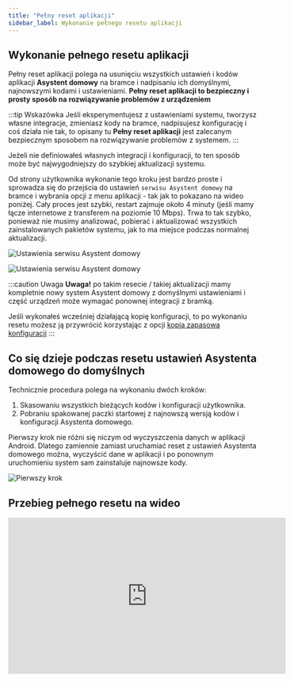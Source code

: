```yaml
---
title: "Pełny reset aplikacji"
sidebar_label: Wykonanie pełnego resetu aplikacji
---
```


## Wykonanie pełnego resetu aplikacji

Pełny reset aplikacji polega na usunięciu wszystkich ustawień i kodów aplikacji **Asystent domowy** na bramce i nadpisaniu ich domyślnymi, najnowszymi kodami i ustawieniami.
 **Pełny reset aplikacji to bezpieczny i prosty sposób na rozwiązywanie problemów z urządzeniem**

:::tip Wskazówka
Jeśli eksperymentujesz z ustawieniami systemu, tworzysz własne integracje, zmieniasz kody na bramce, nadpisujesz konfigurację i coś działa nie tak, to
opisany tu **Pełny reset aplikacji** jest zalecanym bezpiecznym sposobem na rozwiązywanie problemów z systemem.
:::



Jeżeli nie definiowałeś własnych integracji i konfiguracji, to ten sposób może być najwygodniejszy do szybkiej aktualizacji systemu.

Od strony użytkownika wykonanie tego kroku jest bardzo proste i sprowadza się do przejścia do ustawień `serwisu Asystent domowy` na bramce i wybrania opcji z menu aplikacji - tak jak to pokazano na wideo poniżej.
Cały proces jest szybki, restart zajmuje około 4 minuty (jeśli mamy łącze internetowe z transferem na poziomie 10 Mbps).
Trwa to tak szybko, ponieważ nie musimy analizować, pobierać i aktualizować wszystkich zainstalowanych pakietów systemu, jak to ma miejsce podczas normalnej aktualizacji.

![Ustawienia serwisu Asystent domowy](/img/en/bramka/settings_ais_service.png)


![Ustawienia serwisu Asystent domowy](/img/en/bramka/settings_ais_service_app_reset.png)

:::caution Uwaga
**Uwaga!** po takim resecie / takiej aktualizacji mamy kompletnie nowy system Asystent domowy z domyślnymi ustawieniami i część urządzeń może wymagać ponownej integracji z bramką.

Jeśli wykonałeś wcześniej działającą kopię konfiguracji, to po wykonaniu resetu możesz ją przywrócić korzystając z opcji [kopia zapasowa konfiguracji](/docs/ais_bramka_configuration_software#kopia-zapasowa-konfiguracji)
:::

## Co się dzieje podczas resetu ustawień Asystenta domowego do domyślnych

Technicznie procedura polega na wykonaniu dwóch kroków:
1. Skasowaniu wszystkich bieżących kodów i konfiguracji użytkownika.
2. Pobraniu spakowanej paczki startowej z najnowszą wersją kodów i konfiguracji Asystenta domowego.

Pierwszy krok nie różni się niczym od wyczyszczenia danych w aplikacji Android. Dlatego zamiennie zamiast uruchamiać reset z ustawień Asystenta domowego można, wyczyścić dane w aplikacji i po ponownym uruchomieniu system sam zainstaluje najnowsze kody.

![Pierwszy krok](/img/en/bramka/settings_ais_service_app_reset_1.jpeg)


## Przebieg pełnego resetu na wideo

<iframe width="560" height="315"  src="https://www.youtube.com/embed/3FO9hBl1V90" frameBorder="0" allowFullScreen></iframe>
